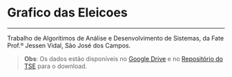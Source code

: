 # Grafico das Eleicoes
---
Trabalho de Algorítimos de Análise e Desenvolvimento de Sistemas, da Fate Prof.º Jessen Vidal, São José dos Campos.

> **Obs**: Os dados estão disponíveis no [Google Drive](https://drive.google.com/drive/folders/1l0VWbXVraiABgSfH__MjIB1YjpWqO6mL?usp=sharing) e no [Repositório do TSE](https://www.tse.jus.br/eleicoes/estatisticas/repositorio-de-dados-eleitorais-1) para o download.

